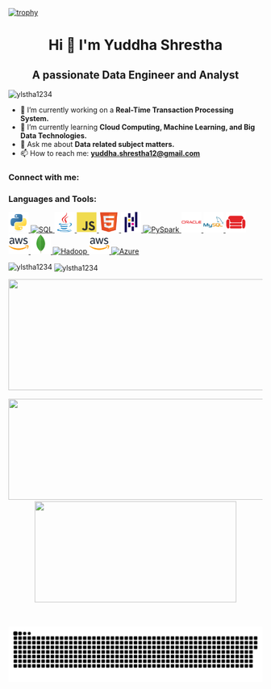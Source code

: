 [![trophy](https://github-profile-trophy.vercel.app/?username=ylstha1234&title=Stars,Followers,Commits,Repositories,MultipleLang,PullRequest&theme=onedark)](https://github.com/ryo-ma/github-profile-trophy)

<h1 align = "center"> Hi 👋 I'm Yuddha Shrestha </h1>
<h2 align="center">A passionate Data Engineer and Analyst </h2>
<p align="left">
  <img src="https://komarev.com/ghpvc/?username=ylstha1234&label=Profile%20views&color=0e75b6&style=flat" alt="ylstha1234" />
</p>

- 🔭 I’m currently working on a **Real-Time Transaction Processing System.**
- 🌱 I’m currently learning **Cloud Computing, Machine Learning, and Big Data Technologies.**
- 💬 Ask me about **Data related subject matters.**
- 📫 How to reach me: **yuddha.shrestha12@gmail.com**
<h3 align = "left">Connect with me: </h3> 
  
<h3 align="left">Languages and Tools:</h3>
<p align="left">
  <!-- Python -->
  <a href="https://www.python.org" target="_blank" rel="noreferrer">
    <img src="https://raw.githubusercontent.com/devicons/devicon/master/icons/python/python-original.svg" alt="Python" width="40" height="40"/>
  </a>
  
  <!-- SQL  -->
  <a href="https://en.wikipedia.org/wiki/SQL" target="_blank" rel="noreferrer">
    <img src="https://www.svgrepo.com/show/331760/sql-database-generic.svg" alt="SQL" width="40" height="40"/>
  </a>
  
  <!-- Java -->
  <a href="https://www.java.com" target="_blank" rel="noreferrer">
    <img src="https://raw.githubusercontent.com/devicons/devicon/master/icons/java/java-original.svg" alt="Java" width="40" height="40"/>
  </a>
  
  <!-- JavaScript -->
  <a href="https://developer.mozilla.org/en-US/docs/Web/JavaScript" target="_blank" rel="noreferrer">
    <img src="https://raw.githubusercontent.com/devicons/devicon/master/icons/javascript/javascript-original.svg" alt="JavaScript" width="40" height="40"/>
  </a>
  
  <!-- HTML -->
  <a href="https://developer.mozilla.org/en-US/docs/Web/HTML" target="_blank" rel="noreferrer">
    <img src="https://raw.githubusercontent.com/devicons/devicon/master/icons/html5/html5-original.svg" alt="HTML" width="40" height="40"/>
  </a>
  
  <!-- Pandas -->
  <a href="https://pandas.pydata.org/" target="_blank" rel="noreferrer">
    <img src="https://raw.githubusercontent.com/devicons/devicon/master/icons/pandas/pandas-original.svg" alt="Pandas" width="40" height="40"/>
  </a>
  
  <!-- PySpark -->
  <a href="https://spark.apache.org/docs/latest/api/python/index.html" target="_blank" rel="noreferrer">
    <img src="https://upload.wikimedia.org/wikipedia/commons/f/f3/Apache_Spark_logo.svg" alt="PySpark" width="40" height="40"/>
  </a>
  
  <!-- Oracle -->
  <a href="https://www.oracle.com/" target="_blank" rel="noreferrer">
    <img src="https://raw.githubusercontent.com/devicons/devicon/master/icons/oracle/oracle-original.svg" alt="Oracle" width="40" height="40"/>
  </a>
  
  <!-- MySQL -->
  <a href="https://www.mysql.com/" target="_blank" rel="noreferrer">
    <img src="https://raw.githubusercontent.com/devicons/devicon/master/icons/mysql/mysql-original-wordmark.svg" alt="MySQL" width="40" height="40"/>
  </a>
  
  <!-- NoSQL -->
  <a href="https://en.wikipedia.org/wiki/NoSQL" target="_blank" rel="noreferrer">
    <img src="https://raw.githubusercontent.com/devicons/devicon/master/icons/couchdb/couchdb-original.svg" alt="NoSQL" width="40" height="40"/>
  </a>
  
  <!-- Redshift (represented with AWS icon) -->
  <a href="https://aws.amazon.com/redshift/" target="_blank" rel="noreferrer">
    <img src="https://raw.githubusercontent.com/devicons/devicon/master/icons/amazonwebservices/amazonwebservices-original-wordmark.svg" alt="Redshift" width="40" height="40"/>
  </a>
  
  <!-- MongoDB -->
  <a href="https://www.mongodb.com/" target="_blank" rel="noreferrer">
    <img src="https://raw.githubusercontent.com/devicons/devicon/master/icons/mongodb/mongodb-original.svg" alt="MongoDB" width="40" height="40"/>
  </a>
  
  <!-- Hadoop -->
  <a href="https://hadoop.apache.org/" target="_blank" rel="noreferrer">
    <img src="https://upload.wikimedia.org/wikipedia/commons/0/0e/Hadoop_logo.svg" alt="Hadoop" width="40" height="40"/>
  </a>
  
  <!-- AWS -->
  <a href="https://aws.amazon.com" target="_blank" rel="noreferrer">
    <img src="https://raw.githubusercontent.com/devicons/devicon/master/icons/amazonwebservices/amazonwebservices-original-wordmark.svg" alt="AWS" width="40" height="40"/>
  </a>
  
  <!-- Azure -->
  <a href="https://azure.microsoft.com/en-us/" target="_blank" rel="noreferrer">
    <img src="https://www.vectorlogo.zone/logos/microsoft_azure/microsoft_azure-icon.svg" alt="Azure" width="40" height="40"/>
  </a>
</p>




<img align="left" src="https://github-readme-stats.vercel.app/api/top-langs?username=ylstha1234&show_icons=true&locale=en&layout=compact&cache_seconds=3600" alt="ylstha1234" />

<p>&nbsp;<img align="center" src="https://github-readme-stats.vercel.app/api?username=ylstha1234&show_icons=true&locale=en" alt="ylstha1234" /></p>



<p align="center">
  <img width="800" height="220" src="https://streak-stats.demolab.com?user=naresy&theme=highcontrast&hide_border=true&border_radius=5&card_width=800">
</p>
<p align="center">
  <img width="600" height="200" src="https://github-readme-stats.vercel.app/api?username=ylstha1234&show_icons=true&theme=vision-friendly-dark">
  <img width="400" height="200" src="https://github-readme-stats.vercel.app/api/top-langs/?username=ylstha1234&size_weight=0.0005&count_weight=0.3&layout=compact&theme=vision-friendly-dark">
</p>

<div id="header" align="center">
  <img src="https://komarev.com/ghpvc/?username=ylstha1234&style=for-the-badge&color=orange" alt=""/>
</div>

<p align="center">
 <img width="1000" src="github-snake.svg" alt="snake"/>
</p>

